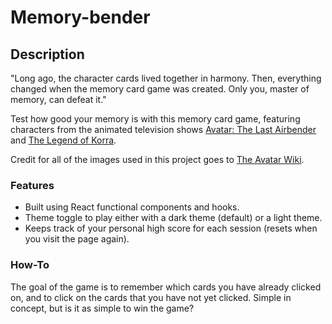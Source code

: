 # Memory-bender

## Description

"Long ago, the character cards lived together in harmony. Then, everything changed when the memory card game was created. Only you, master of memory, can defeat it."

Test how good your memory is with this memory card game, featuring characters from the animated television shows [Avatar: The Last Airbender](https://en.wikipedia.org/wiki/Avatar:_The_Last_Airbender) and [The Legend of Korra](https://en.wikipedia.org/wiki/The_Legend_of_Korra).

Credit for all of the images used in this project goes to [The Avatar Wiki](https://avatar.fandom.com/wiki/Avatar_Wiki).

### Features

- Built using React functional components and hooks.
- Theme toggle to play either with a dark theme (default) or a light theme.
- Keeps track of your personal high score for each session (resets when you visit the page again).

### How-To

The goal of the game is to remember which cards you have already clicked on, and to click on the cards that you have not yet clicked. Simple in concept, but is it as simple to win the game?
